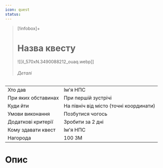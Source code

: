 ```yaml
---
icon: quest
status:
---
```

>[!infobox]+
># Назва квесту
>![[il_570xN.3490088212_ouaq.webp]]
> ###### Деталі
|                     |                                        |
| ------------------- | -------------------------------------- |
| Хто дав             | Ім'я НПС                               |
| При яких обставинах | При першій зустрічі                    |
| Куди йти            | На північ від місто (точні координати) |
| Умови виконання     | Позбутися чогось                       |
| Додаткові критерії  | Зробити за 2 дні                       |
| Кому здавати квест  | Ім'я НПС                               |
| Нагорода            | 100 ЗМ                                 |

# Опис 